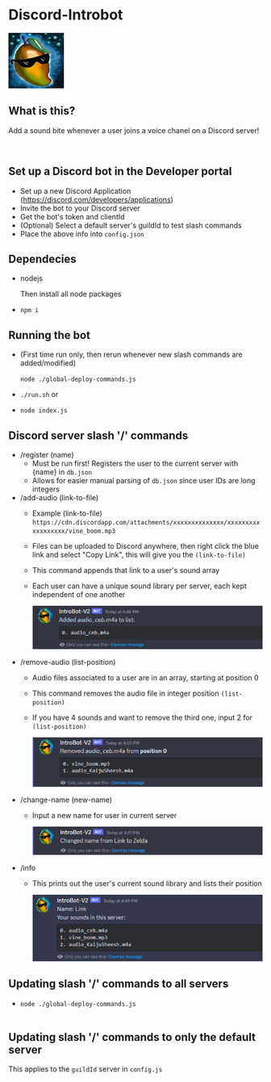 # Discord-Introbot
![My Image](res/mango.png)

## What is this?
Add a sound bite whenever a user joins a voice chanel on a Discord server!

<br>


## Set up a Discord bot in the Developer portal
- Set up a new Discord Application (https://discord.com/developers/applications)
- Invite the bot to your Discord server
- Get the bot's token and clientId
- (Optional) Select a default server's guildId to test slash commands
- Place the above info into `config.json`

## Dependecies
- nodejs

    Then install all node packages
- `npm i`

## Running the bot
- (First time run only, then rerun whenever new slash commands are added/modified) 

    `node ./global-deploy-commands.js`
- `./run.sh`
    or
- `node index.js`

## Discord server slash '/' commands
- /register (name)
    - Must be run first! Registers the user to the current server with {name} in `db.json`
    - Allows for easier manual parsing of `db.json` since user IDs are long integers
- /add-audio (link-to-file)
    - Example (link-to-file)
    `https://cdn.discordapp.com/attachments/xxxxxxxxxxxxxx/xxxxxxxxxxxxxxxxxx/vine_boom.mp3`
    - Files can be uploaded to Discord anywhere, then right click the blue link and select "Copy Link", this will give you the `(link-to-file)`
    - This command appends that link to a user's sound array
    - Each user can have a unique sound library per server, each kept independent of one another
        
        ![My Image](res/add.png)
- /remove-audio (list-position)
    - Audio files associated to a user are in an array, starting at position 0
    - This command removes the audio file in integer position `(list-position)`
    - If you have 4 sounds and want to remove the third one, input 2 for `(list-position)`

        ![My Image](res/remove.png)
- /change-name (new-name)
    - Input a new name for user in current server
        
        ![My Image](res/change_name.png)
- /info
    - This prints out the user's current sound library and lists their position

        ![My Image](res/info.png)


## Updating slash '/' commands to all servers
- `node ./global-deploy-commands.js`
<br><br>
## Updating slash '/' commands to only the default server
This applies to the `guildId` server in `config.js`